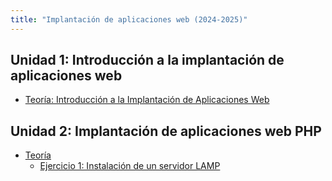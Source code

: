 ```yaml
---
title: "Implantación de aplicaciones web (2024-2025)"
---
```

<!--
## Unidad 6: Introducción a la integración continúa y despliegue continuo 

* [Teoría](https://raw.githubusercontent.com/josedom24/presentaciones/main/iaw/ic.pdf)
	* [Ejercicio 1: GitHub Actions - Corrector ortográfico de documentos markdown (test)](6_ic/ejercicio1.html)
	* [Ejercicio 2: GitHub Actions - Comprobación de HTML5 válido y despliegue en surge.sh (test y deploy)](6_ic/ejercicio2.html)
* [Introducción a Jenkins](6_ic/jenkins)
	* [Taller 1: Corrector ortográfico de documentos markdown con Jenkins (test)](6_ic/taller1.html)
	* [Taller 2: Comprobación de HTML5 válido y despliegue en surge.sh con Jenkins (test y deploy)](6_ic/taller2.html)
	* [Taller 3: Integración continua de aplicación django con Jenkins (Test)](6_ic/taller3.html)
* [Práctica: IC/DC con Jenkins](6_ic/practica.html)

## Unidad 5: Docker

* [Teoría](pdf/introduccion_docker_ies.pdf)
* [Curso Docker](https://github.com/josedom24/curso_docker_ies)
* [Artículo: Contenedores en instancias de OpenStack](https://www.josedomingo.org/pledin/2022/12/contenedores-instancias-openstack/)
	* [Ejercicio 1: Introducción a los contenedores Docker](5_docker/ejercicio1.html)
	* [Ejercicio 2: Imágenes Docker](5_docker/ejercicio2.html)
	* [Taller 1: Almacenamiento y redes en Docker](5_docker/taller1.html)
	* [Taller 2: Escenarios multicontenedor en Docker](5_docker/taller2.html)
	* [Taller 3: Creación de imágenes Docker](5_docker/taller3.html)
	* [Taller 4: Construcción de imágenes configurables con variables de entorno](5_docker/taller4.html)
* [Práctica 1 (1 / 2): Implantación de aplicaciones web PHP en docker](5_docker/practica11.html)
* [Práctica 1 (2 / 2): Implantación de aplicaciones web PHP en docker](5_docker/practica12.html)
* [Práctica 2: Implantación de aplicaciones web Python en docker](5_docker/practica2.html)

## Unidad 4: Implantación de aplicaciones web Java

* [Teoría](https://raw.githubusercontent.com/josedom24/presentaciones/main/iaw/java.pdf)
* [Introducción a Tomcat 10](4_java/tomcat.html)
	* [Taller 1: Desarrollo y despliegue de una aplicación Java simple](4_java/taller1.html)
* [Práctica: Despliegue de aplicaciones Java](4_java/practica.html)

## Unidad 3: Implantación de aplicaciones web Python

* [Teoría](pdf/python.pdf)
	* [Ejercicio 1: Ejecución de aplicaciones python flask](3_python/ejercicio1.html)
	* [Taller 1: Desplegando aplicaciones flask con apache2 + mod_wsgi](3_python/taller1.html)
	* [Taller 2: Desplegando aplicaciones flask con apache2/nginx + uwsgi](3_python/taller2.html)
	* [Ejercicio 2: Introducción a django](3_python/ejercicio2.html)
* [Práctica (1 / 2): Instalación/migración de aplicaciones web Python](3_python/practica1.html)
* [Práctica (2 / 2): Instalación/migración de aplicaciones web Python](3_python/practica2.html)
-->


## Unidad 1: Introducción a la implantación de aplicaciones web

<!--

* [Teoría: Introducción a Git y GitHub](pdf/git.pdf)
	* [Ejercicio 1: Introducción a git y GitHub](1_introduccion/ejercicio1.html)
	* [Ejercicio 2: Introducción a Markdown](1_introduccion/ejercicio2.html)
	* [Taller 1: Git. Trabajando con ramas y uniones](1_introduccion/taller1.html)
	* [Taller 2: ¿Cómo colaborar en un proyecto de software libre? ¿Qué es un Pull Request (PR)?](1_introduccion/taller2.html)
* [Teoría: Introducción a las Aplicaciones Web](pdf/introduccion_aplicaciones_web.pdf)
	* [Práctica: Despliegue de página web estática](1_introduccion/practica.html)

-->
* [Teoría: Introducción a la Implantación de Aplicaciones Web](pdf/introduccion_iaw.pdf)

## Unidad 2: Implantación de aplicaciones web PHP

* [Teoría](pdf/php.pdf)
	* [Ejercicio 1: Instalación de un servidor LAMP](2_php/ejercicio1.html)

<!--
	* [Ejercicio 2: VirtualHosting con Apache](2_php/ejercicio2.html)
	* [Taller 1: Instalación de la aplicación Biblioteca](2_php/taller1.html)
	* [Taller 2: Configuración Apache2 + fpm-php](2_php/taller2.html)
* [Teoría: Introducción al servidor web nginx](2_php/nginx.html)
	* [Taller 3: Instalación de WordPress en un servidor LEMP](2_php/taller3.html)
	* [Taller 4: Contratación y configuración de un VPS](2_php/taller4.html)
* [Práctica (1 / 3): Instalación/migración de aplicaciones web PHP](2_php/practica1.html)
* [Práctica (2 / 3): Instalación/migración de aplicaciones web PHP](2_php/practica2.html)
* [Teoría: Introducción a HTTPS con Let’s Encrypt](pdf/https.pdf)
* [Teoría: Configuración de HTTPS en Apache2](2_php/apache2_https.html)
* [Práctica (3 / 3): Instalación/migración de aplicaciones web PHP](2_php/practica3.html)
-->